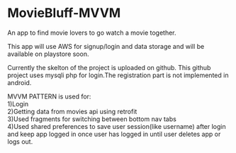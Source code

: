 # MovieBluff-MVVM
An app to find movie lovers to go watch a movie together.


This app will use AWS for signup/login and data storage and will be available on playstore soon.

Currently the skelton of the project is uploaded on github.
This github project uses mysqli php for login.The registration part is not implemented in android.

MVVM PATTERN is used for:<br/>
1)Login<br/>
2)Getting data from movies api using retrofit<br/>
3)Used fragments for switching between bottom nav tabs<br/>
4)Used shared preferences to save user session(like username) after login and keep app logged in once user has logged in until user deletes app or logs out.<br/>



